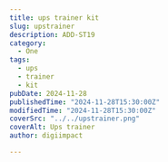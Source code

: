 ```yaml
---
title: ups trainer kit
slug: upstrainer
description: ADD-ST19
category:
  - One
tags:
  - ups
  - trainer
  - kit
pubDate: 2024-11-28
publishedTime: "2024-11-28T15:30:00Z"
modifiedTime: "2024-11-28T15:30:00Z"
coverSrc: "../../upstrainer.png"
coverAlt: Ups trainer
author: digiimpact

---
```

